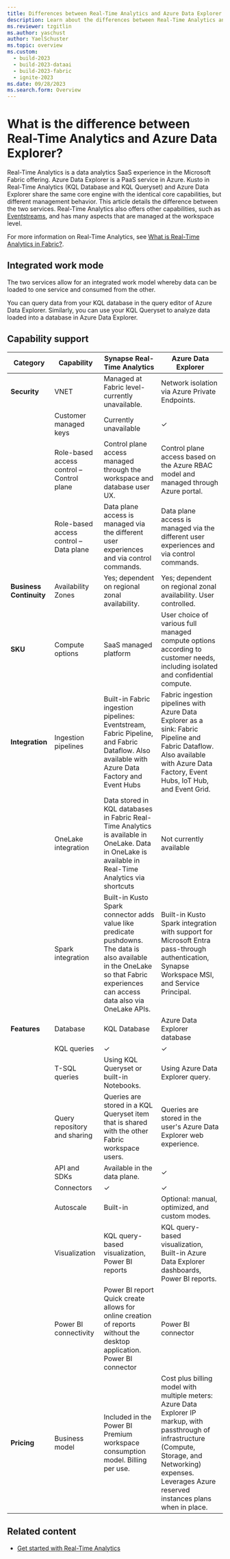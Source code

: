 ```yaml
---
title: Differences between Real-Time Analytics and Azure Data Explorer
description: Learn about the differences between Real-Time Analytics and Azure Data Explorer.
ms.reviewer: tzgitlin
ms.author: yaschust
author: YaelSchuster
ms.topic: overview
ms.custom:
  - build-2023
  - build-2023-dataai
  - build-2023-fabric
  - ignite-2023
ms.date: 09/28/2023
ms.search.form: Overview
---
```

# What is the difference between Real-Time Analytics and Azure Data Explorer?

Real-Time Analytics is a data analytics SaaS experience in the Microsoft Fabric offering. Azure Data Explorer is a PaaS service in Azure. Kusto in Real-Time Analytics (KQL Database and KQL Queryset) and Azure Data Explorer share the same core engine with the identical core capabilities, but different management behavior. This article details the difference between the two services. Real-Time Analytics also offers other capabilities, such as [Eventstreams](event-streams/overview.md), and has many aspects that are managed at the workspace level.

For more information on Real-Time Analytics, see [What is Real-Time Analytics in Fabric?](overview.md).

## Integrated work mode

The two services allow for an integrated work model whereby data can be loaded to one service and consumed from the other.

You can query data from your KQL database in the query editor of Azure Data Explorer. Similarly, you can use your KQL Queryset to analyze data loaded into a database in Azure Data Explorer.

## Capability support

| Category | Capability | Synapse Real-Time Analytics | Azure Data Explorer |
|--|--|--|--|
| **Security** | VNET | Managed at Fabric level- currently unavailable. | Network isolation via Azure Private Endpoints. |
|  | Customer managed keys | Currently unavailable | &check; |
|  | Role-based access control – Control plane | Control plane access managed through the workspace and database user UX. | Control plane access based on the Azure RBAC model and managed through Azure portal. |
|  | Role-based access control – Data plane | Data plane access is managed via the different user experiences and via control commands. | Data plane access is managed via the different user experiences and via control commands. |
| **Business Continuity** | Availability Zones | Yes; dependent on regional zonal availability. | Yes; dependent on regional zonal availability. User controlled. |
| **SKU** | Compute options | SaaS managed platform | User choice of various full managed compute options according to customer needs, including isolated and confidential compute. |
| **Integration** | Ingestion pipelines | Built-in Fabric ingestion pipelines: Eventstream, Fabric Pipeline, and Fabric Dataflow. Also available with Azure Data Factory and Event Hubs | Fabric ingestion pipelines with Azure Data Explorer as a sink: Fabric Pipeline and Fabric Dataflow. Also available with Azure Data Factory, Event Hubs, IoT Hub, and Event Grid. |
|  | OneLake integration | Data stored in KQL databases in Fabric Real-Time Analytics is available in OneLake. Data in OneLake is available in Real-Time Analytics via shortcuts | Not currently available |
|  | Spark integration | Built-in Kusto Spark connector adds value like predicate pushdowns. The data is also available in the OneLake so that Fabric experiences can access data also via OneLake APIs. | Built-in Kusto Spark integration with support for Microsoft Entra pass-through authentication, Synapse Workspace MSI, and Service Principal. |
| **Features** | Database | KQL Database | Azure Data Explorer database |
|  | KQL queries | &check; | &check; |
|  | T-SQL queries | Using KQL Queryset or built-in Notebooks. | Using Azure Data Explorer query. |
|  | Query repository and sharing | Queries are stored in a KQL Queryset item that is shared with the other Fabric workspace users. | Queries are stored in the user's Azure Data Explorer web experience. |
|  | API and SDKs | Available in the data plane. | &check; |
|  | Connectors | &check; | &check; |
|  | Autoscale | Built-in | Optional: manual, optimized, and custom modes. |
|  | Visualization | KQL query-based visualization, Power BI reports | KQL query-based visualization, Built-in Azure Data Explorer dashboards, Power BI reports. |
|  | Power BI connectivity | Power BI report Quick create allows for online creation of reports without the desktop application.  Power BI connector | Power BI connector |
| **Pricing** | Business model | Included in the Power BI Premium workspace consumption model. Billing per use. | Cost plus billing model with multiple meters: Azure Data Explorer IP markup, with passthrough of infrastructure (Compute, Storage, and Networking) expenses. Leverages Azure reserved instances plans when in place. |

## Related content

- [Get started with Real-Time Analytics](tutorial-introduction.md)

